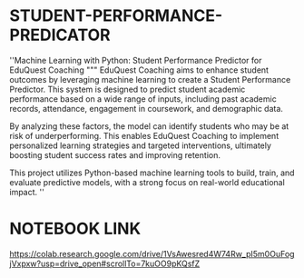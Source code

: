 # STUDENT-PERFORMANCE-PREDICATOR
''Machine Learning with Python: Student Performance Predictor for EduQuest Coaching
""" EduQuest Coaching aims to enhance student outcomes by leveraging machine learning to create a Student Performance Predictor. This system is designed to predict student academic performance based on a wide range of inputs, including past academic records, attendance, engagement in coursework, and demographic data.

By analyzing these factors, the model can identify students who may be at risk of underperforming. This enables EduQuest Coaching to implement personalized learning strategies and targeted interventions, ultimately boosting student success rates and improving retention.

This project utilizes Python-based machine learning tools to build, train, and evaluate predictive models, with a strong focus on real-world educational impact. ''
 # NOTEBOOK LINK
https://colab.research.google.com/drive/1VsAwesred4W74Rw_pI5m0OuFogjVxpxw?usp=drive_open#scrollTo=7kuOO9pKQsfZ
